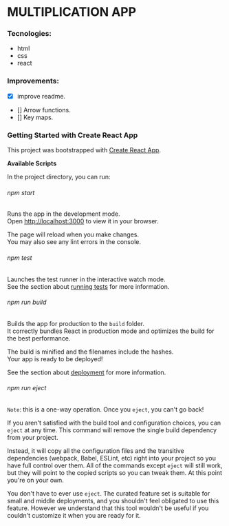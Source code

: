 # MULTIPLICATION APP

### Tecnologies:

- html
- css
- react

### Improvements:
- [x] improve readme.
- [] Arrow functions.
- [] Key maps.
 





### Getting Started with Create React App

This project was bootstrapped with [Create React App](https://github.com/facebook/create-react-app).

**Available Scripts**

In the project directory, you can run:

###### npm start

Runs the app in the development mode.\
Open [http://localhost:3000](http://localhost:3000) to view it in your browser.

The page will reload when you make changes.\
You may also see any lint errors in the console.

###### npm test

Launches the test runner in the interactive watch mode.\
See the section about [running tests](https://facebook.github.io/create-react-app/docs/running-tests) for more information.

###### npm run build

Builds the app for production to the `build` folder.\
It correctly bundles React in production mode and optimizes the build for the best performance.

The build is minified and the filenames include the hashes.\
Your app is ready to be deployed!

See the section about [deployment](https://facebook.github.io/create-react-app/docs/deployment) for more information.

###### npm run eject

`Note`: this is a one-way operation. Once you `eject`, you can't go back!

If you aren't satisfied with the build tool and configuration choices, you can `eject` at any time. This command will remove the single build dependency from your project.

Instead, it will copy all the configuration files and the transitive dependencies (webpack, Babel, ESLint, etc) right into your project so you have full control over them. All of the commands except `eject` will still work, but they will point to the copied scripts so you can tweak them. At this point you're on your own.

You don't have to ever use `eject`. The curated feature set is suitable for small and middle deployments, and you shouldn't feel obligated to use this feature. However we understand that this tool wouldn't be useful if you couldn't customize it when you are ready for it.


